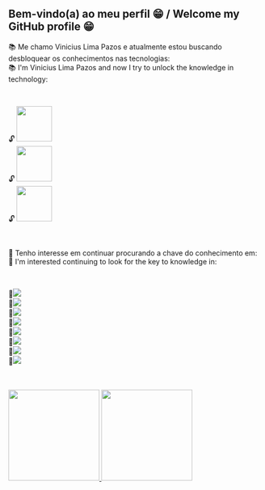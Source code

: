 ## Bem-vindo(a) ao meu perfil 😁 / Welcome my GitHub profile 😁
 

:books: Me chamo Vinicius Lima Pazos e atualmente estou buscando desbloquear os conhecimentos nas tecnologias: <br>
:books: I'm Vinicius Lima Pazos and now I try to unlock the knowledge in technology: 

 <br>

   :unlock: <img src="https://img.shields.io/badge/HTML5-E34F26?style=for-the-badge&logo=html5&logoColor=white" width="70px"> <br>
   :unlock: <img src="https://img.shields.io/badge/CSS3-1572B6?style=for-the-badge&logo=css3&logoColor=white" width="70px"> <br>
   :unlock: <img src="https://img.shields.io/badge/JavaScript-F7DF1E?style=for-the-badge&logo=javascript&logoColor=black" width="70px"> 

   <br>
  
   :walking: Tenho interesse em continuar procurando a chave do conhecimento em: <br>
   :walking: I'm interested continuing to look for the key to knowledge in:
    
   <br>
   
   :key:<img src="https://img.shields.io/badge/Node.js-43853D?style=for-the-badge&logo=node.js&logoColor=white"> <br>
   :key:<img src="https://img.shields.io/badge/Express.js-404D59?style=for-the-badge"> <br>
   :key:<img src="https://img.shields.io/badge/TypeScript-007ACC?style=for-the-badge&logo=typescript&logoColor=white"> <br>
   :key:<img src="https://img.shields.io/badge/React-20232A?style=for-the-badge&logo=react&logoColor=61DAFB"> <br>
   :key:<img src="https://img.shields.io/badge/React_Native-20232A?style=for-the-badge&logo=react&logoColor=61DAFB"> <br>
   :key:<img src="https://img.shields.io/badge/Vue.js-35495E?style=for-the-badge&logo=vue.js&logoColor=4FC08D"> <br>
   :key:<img src="https://img.shields.io/badge/Tailwind_CSS-38B2AC?style=for-the-badge&logo=tailwind-css&logoColor=white"> <br>
   :key:<img src="https://img.shields.io/badge/Bootstrap-563D7C?style=for-the-badge&logo=bootstrap&logoColor=white"> 


 <br>
 <br>

  <a href="https://github.com/Viniciusgithu">
  <img height="180em" src="https://github-readme-stats.vercel.app/api?username=Viniciusgithu&show_icons=true&theme=tokyonight&include_all_commits=true&count_private=true"/>
  <img height="180em" src="https://github-readme-stats.vercel.app/api/top-langs/?username=Viniciusgithu&layout=compact&langs_count=6&theme=merko"/>
</section>
 
 <br>
